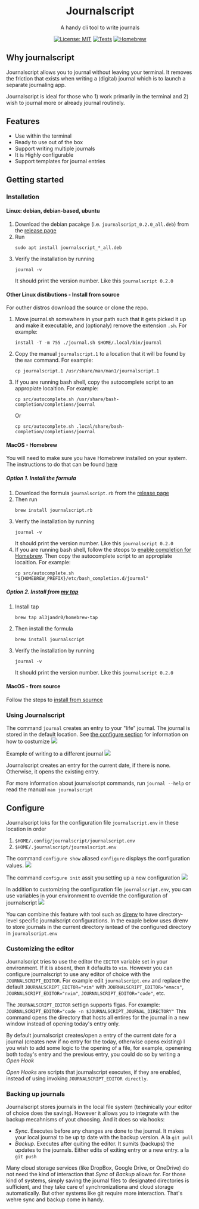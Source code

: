 <h1 align="center">Journalscript</h1>
<p align="center">A handy cli tool to write journals</p>

<div align="center">

[![License: MIT](https://img.shields.io/badge/License-MIT-yellow.svg)](https://opensource.org/licenses/MIT)
[![Tests](https://github.com/al3jandr0/journalscript/actions/workflows/ci.yml/badge.svg)](https://github.com/al3jandr0/journalscript/actions/workflows/ci.yml)
[![Homebrew](https://github.com/al3jandr0/journalscript/actions/workflows/publish_homebrew_tap.yml/badge.svg?event=release)](https://github.com/al3jandr0/journalscript/actions/workflows/publish_homebrew_tap.yml)

</div>

## Why journalscript

Journalscript allows you to journal without leaving your terminal. It removes the friction that exists when writing a (digital) journal which is to launch a separate journaling app.

Journalscript is ideal for those who 1) work primarily in the terminal and 2) wish to journal more or already journal routinely.

## Features

- Use within the terminal
- Ready to use out of the box
- Support writing multiple journals
- It is Highly configurable
- Support templates for journal entries

## Getting started

### Installation

#### Linux: debian, debian-based, ubuntu

1. Download the debian pacakge (i.e. `journalscript_0.2.0_all.deb`) from the [release page](https://github.com/al3jandr0/journalscript/releases)
2. Run
   ```shell
   sudo apt install journalscript_*_all.deb
   ```
3. Verify the installation by running
   ```shell
   journal -v
   ```
   It should print the version number. Like this `journalscript 0.2.0`

#### Other Linux distibutions - Install from source

For outher distros download the source or clone the repo.

1. Move journal.sh somewhere in your path such that it gets picked it up and make it executable, and (optionaly) remove the extension `.sh`. For example:
   ```shell
   install -T -m 755 ./journal.sh $HOME/.local/bin/journal
   ```
2. Copy the manual `journalscript.1` to a location that it will be found by the `man` command. For example:
   ```shell
   cp journalscript.1 /usr/share/man/man1/journalscript.1
   ```
3. If you are running bash shell, copy the autocomplete script to an appropiate locaition. For example:
   ```shell
   cp src/autocomplete.sh /usr/share/bash-completion/completions/journal
   ```
   Or
   ```shell
   cp src/autocomplete.sh .local/share/bash-completion/completions/journal
   ```

#### MacOS - Homebrew

You will need to make sure you have Homebrew installed on your system. The instructions to do that can be found [here](https://brew.sh/)

##### Option 1. Install the formula

1. Download the formula `journalscript.rb` from the [release page](https://github.com/al3jandr0/journalscript/releases)
2. Then run
   ```shell
   brew install journalscript.rb
   ```
3. Verify the installation by running
   ```shell
   journal -v
   ```
   It should print the version number. Like this `journalscript 0.2.0`
4. If you are running bash shell, follow the steops to [enable completion for Homebrew](https://docs.brew.sh/Shell-Completion). Then copy the autocomplete script to an appropiate locaition. For example:
   ```shell
   cp src/autocomplete.sh "${HOMEBREW_PREFIX}/etc/bash_completion.d/journal"
   ```

##### Option 2. Install from [my tap](https://github.com/al3jandr0/homebrew-tap)

1. Install tap
   ```shell
   brew tap al3jandr0/homebrew-tap
   ```
2. Then install the formula
   ```shell
   brew install journalscript
   ```
3. Verify the installation by running
   ```shell
   journal -v
   ```
   It should print the version number. Like this `journalscript 0.2.0`

#### MacOS - from source

Follow the steps to [install from sournce](#other-linux-distibutions---install-from-source)

### Using Journalscript

The command `journal` creates an entry to your "life" journal. The journal is stored in the default location. See [the configure section](#configure) for information on how to costumize
![](./docs/resources/intro-1.gif)

Example of writing to a different journal
![](./docs/resources/intro-2.gif)

Journalscript creates an entry for the current date, if there is none. Otherwise, it opens the existing entry.

For more information about journalscript commands, run `journal --help` or read the manual `man journalscript`

## Configure

Journalscript loks for the configuration file `journalscript.env` in these location in order

1. `$HOME/.config/journalscript/journalscript.env`
2. `$HOME/.journalscript/journalscript.env`

The command `configure show` aliased `configure` displays the configuration values.
![](./docs/resources/configure-show-vanilla.gif)

The command `configure init` assit you setting up a new configuration
![](./docs/resources/configure-init.gif)

In addition to customizing the configuration file `journalscript.env`, you can use variables in your environment to override the configuration of journalscript
![](./docs/resources/configure-show-env.gif)

You can combine this feature with tool such as [direnv](https://direnv.net/) to have directory-level specific journalscript configurations.
In the exaple below uses direnv to store journals in the current directory isntead of the configured directory in `journalscript.env`

### Customizing the editor

Journalscript tries to use the editor the `EDITOR` variable set in your environment. If it is absent, then it defaults to `vim`. However you can configure journalscript to use any editor of choice with the `JOURNALSCRIPT_EDITOR`. For example edit `journalscript.env` and replace the default `JOURNALSCRIPT_EDITOR="vim"` with `JOURNALSCRIPT_EDITOR="emacs"`, `JOURNALSCRIPT_EDITOR="nvim"`, `JOURNALSCRIPT_EDITOR="code"`, etc.

The `JOURNALSCRIPT_EDITOR` settign supports flgas. For example: `JOURNALSCRIPT_EDITOR="code -n $JOURNALSCRIPT_JOURNAL_DIRECTORY"` This command opens the directory that hosts all entires for the journal in a new window instead of opening today's entry only.

By default journalscript creates/open a entry of the current date for a journal (creates new if no entry for the today, otherwise opens existing)
I you wish to add some logic to the opening of a file, for example, openening both today's entry and the previous entry, you could do so by writing a _Open Hook_

_Open Hooks_ are scripts that journalscript executes, if they are enabled, instead of using invoking `JOURNALSCRIPT_EDITOR directly`.

<!---
For example,
* TODO: Show open last and recent hook" This script tells vim to open both todays journal entry and the previous entry in the jourl direcotry
* TODO: ADD GIF where to store the how. And demonstrate what happens
--->

### Backing up journals

Journalscript stores journals in the local file system (techinically your editor of choice does the saving). However it allows you to integrate with the backup mecahnisms of yout choosing. And it does so via hooks:

- _Sync_. Executes before any changes are done to the journal. It makes your local journal to be up tp date with the backup version. A la `git pull`
- _Backup_. Executes after quiting the editor. It sumits (backups) the updates to the journals. Either edits of exiting entry or a new entry. a la `git push`

Many cloud storage services (like DropBox, Google Drive, or OneDrive) do not need the kind of interaction that _Sync_ of _Backup_ allows for. For those kind of systems, simply saving the journal files to designated directories is sufficient, and they take care of synchronizationa and cloud storage automatically. But other systems like git require more interaction. That's wehre sync and backup come in handy.

<!---
For example -  Setting up a github repository to store your journals
- Todo: add verbose mode to configure show --verbose
- Todo: README: add instructions to create a new repo in the journals directory
- Todo: decide whether to continue to support open hook.  Seems redundant with EDITOR variable
    Decision: to remove the open hook once cadence is implemented
- Todo: simplify default behavior of backup and sync
  - Todo: embed git backup and sync scripts
- todo: Add Gif to demonstrate workflow
--->
